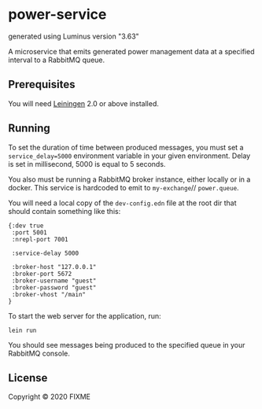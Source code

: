 # power-service

generated using Luminus version "3.63"

A microservice that emits generated power management data at a 
specified interval to a RabbitMQ queue.

## Prerequisites

You will need [Leiningen][1] 2.0 or above installed.

[1]: https://github.com/technomancy/leiningen

## Running

To set the duration of time between produced messages, you must 
set a `service_delay=5000` environment variable in your given environment.
Delay is set in millisecond, 5000 is equal to 5 seconds.

You also must be running a RabbitMQ broker instance, either locally or in a docker.
This service is hardcoded to emit to `my-exchange`// `power.queue`.

You will need a local copy of the `dev-config.edn` file at the root dir that should contain something like this:
    
    {:dev true
     :port 5001
     :nrepl-port 7001
    
     :service-delay 5000

     :broker-host "127.0.0.1"
     :broker-port 5672
     :broker-username "guest"
     :broker-password "guest"
     :broker-vhost "/main"
    }

To start the web server for the application, run:

    lein run 

You should see messages being produced to the specified queue in your RabbitMQ console.
## License

Copyright © 2020 FIXME
